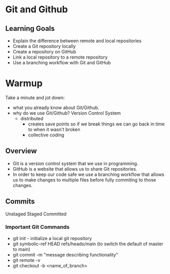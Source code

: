 # Git and Github


## Learning Goals

* Explain the difference between remote and local repositories
* Create a Git repository locally
* Create a repository on GitHub
* Link a local repository to a remote repository
* Use a branching workflow with Git and GitHub









# Warmup

Take a minute and jot down:
  - what you already know about Git/Github.
  - why do we use Git/Github?
    Version Control System
    - distributed
      - creates save points so if we break things we can go back in time to when it wasn't broken
      - collective coding







## Overview

* Git is a version control system that we use in programming.
* GitHub is a website that allows us to share Git repositories.
* In order to keep our code safe we use a branching workflow that allows us to make changes to multiple files before fully commiting to those changes.



## Commits
Unstaged
Staged
Committed




### Important Git Commands
* git init - initialize a local git repository
* git symbolic-ref HEAD refs/heads/main (to switch the default of master to main)
* git commit -m "message describing functionality"
* git remote -v
* git checkout -b <name_of_branch>
